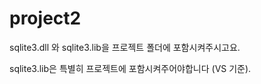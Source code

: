 # project2

sqlite3.dll 와 sqlite3.lib을 프로젝트 폴더에 포함시켜주시고요.

sqlite3.lib은 특별히 프로젝트에 포함시켜주어야합니다 (VS 기준).
